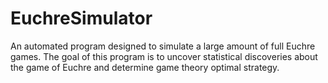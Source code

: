 # EuchreSimulator
An automated program designed to simulate a large amount of full Euchre games. The goal of this program is to uncover statistical discoveries about the game of Euchre and determine game theory optimal strategy.
